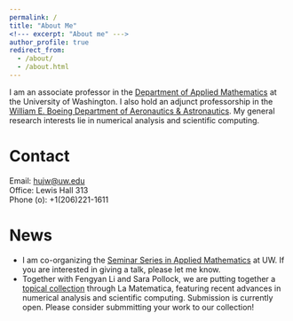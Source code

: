 ```yaml
---
permalink: /
title: "About Me"
<!--- excerpt: "About me" --->
author_profile: true
redirect_from: 
  - /about/
  - /about.html
---
```


I am an associate professor in the [Department of Applied Mathematics](https://amath.washington.edu) at the University of Washington. I also hold an adjunct professorship in the [William E. Boeing Department of Aeronautics & Astronautics](https://www.aa.washington.edu/). My general research interests lie in numerical analysis and scientific computing.

Contact
======
Email: hujw@uw.edu\
Office: Lewis Hall 313\
Phone (o): +1(206)221-1611


News
======
<!---
- I am currently recruiting highly motivated Ph.D. students and postdocs to join my research group. Please send me an email if you are interested.
- To UW students: If you are interested in doing research with me, please feel free to reach out!
- A postdoc position is available in my group supported by the new DOE-funded [Center for Hierarchical and Robust Modeling of Non-Equilibrium Transport](https://charmnet-mmicc.github.io/) (CHaRMNET). If you are interested, please apply [here](https://www.mathjobs.org/jobs/list/20601) and specify in the cover letter that you would like to work with Prof. Hu. 
- A postdoc position is currently available in my group supported by the DOE-funded [Center for Hierarchical and Robust Modeling of Non-Equilibrium Transport](https://charmnet-mmicc.github.io/) (CHaRMNET). If you are interested, please apply [here](https://www.mathjobs.org/jobs/list/23494).
--->
- I am co-organizing the [Seminar Series in Applied Mathematics](https://sites.google.com/uw.edu/seminar-in-applied-mathematics/home) at UW. If you are interested in giving a talk, please let me know.
- Together with Fengyan Li and Sara Pollock, we are putting together a [topical collection](https://www.springer.com/journal/44007/updates/23692654) through La Matematica, featuring recent advances in numerical analysis and scientific computing. Submission is currently open. Please consider submmitting your work to our collection!
